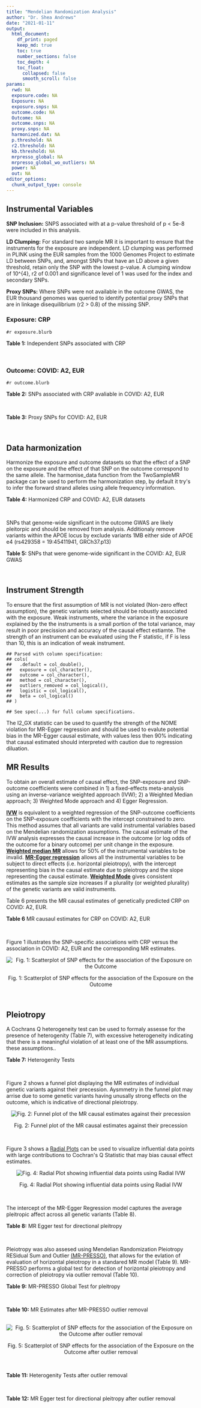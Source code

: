 ```yaml
---
title: "Mendelian Randomization Analysis"
author: "Dr. Shea Andrews"
date: "2021-01-11"
output:
  html_document:
    df_print: paged
    keep_md: true
    toc: true
    number_sections: false
    toc_depth: 4
    toc_float:
      collapsed: false
      smooth_scroll: false
params:
  rwd: NA
  exposure.code: NA
  Exposure: NA
  exposure.snps: NA
  outcome.code: NA
  Outcome: NA
  outcome.snps: NA
  proxy.snps: NA
  harmonized.dat: NA
  p.threshold: NA
  r2.threshold: NA
  kb.threshold: NA
  mrpresso_global: NA
  mrpresso_global_wo_outliers: NA
  power: NA
  out: NA
editor_options:
  chunk_output_type: console
---
```







## Instrumental Variables
**SNP Inclusion:** SNPS associated with at a p-value threshold of p < 5e-8 were included in this analysis.
<br>

**LD Clumping:** For standard two sample MR it is important to ensure that the instruments for the exposure are independent. LD clumping was performed in PLINK using the EUR samples from the 1000 Genomes Project to estimate LD between SNPs, and, amongst SNPs that have an LD above a given threshold, retain only the SNP with the lowest p-value. A clumping window of 10^{4}, r2 of 0.001 and significance level of 1 was used for the index and secondary SNPs.
<br>

**Proxy SNPs:** Where SNPs were not available in the outcome GWAS, the EUR thousand genomes was queried to identify potential proxy SNPs that are in linkage disequilibrium (r2 > 0.8) of the missing SNP.
<br>

### Exposure: CRP
`#r exposure.blurb`
<br>

**Table 1:** Independent SNPs associated with CRP
<div data-pagedtable="false">
  <script data-pagedtable-source type="application/json">
{"columns":[{"label":["SNP"],"name":[1],"type":["chr"],"align":["left"]},{"label":["CHROM"],"name":[2],"type":["dbl"],"align":["right"]},{"label":["POS"],"name":[3],"type":["dbl"],"align":["right"]},{"label":["REF"],"name":[4],"type":["chr"],"align":["left"]},{"label":["ALT"],"name":[5],"type":["chr"],"align":["left"]},{"label":["AF"],"name":[6],"type":["dbl"],"align":["right"]},{"label":["BETA"],"name":[7],"type":["dbl"],"align":["right"]},{"label":["SE"],"name":[8],"type":["dbl"],"align":["right"]},{"label":["Z"],"name":[9],"type":["dbl"],"align":["right"]},{"label":["P"],"name":[10],"type":["dbl"],"align":["right"]},{"label":["N"],"name":[11],"type":["dbl"],"align":["right"]},{"label":["TRAIT"],"name":[12],"type":["chr"],"align":["left"]}],"data":[{"1":"rs75460349","2":"1","3":"27180088","4":"A","5":"C","6":"0.0261343","7":"-0.0865","8":"0.0139","9":"-6.223020","10":"4.876703e-10","11":"204402","12":"crp"},{"1":"rs4660293","2":"1","3":"40028180","4":"A","5":"G","6":"0.2534420","7":"0.0375","8":"0.0049","9":"7.653060","10":"1.962504e-14","11":"204402","12":"crp"},{"1":"rs13375019","2":"1","3":"66123136","4":"G","5":"C","6":"0.4093060","7":"-0.1037","8":"0.0042","9":"-24.690476","10":"1.353580e-134","11":"204402","12":"crp"},{"1":"rs469773","2":"1","3":"91530259","4":"C","5":"T","6":"0.1543770","7":"-0.0339","8":"0.0051","9":"-6.647059","10":"2.990076e-11","11":"204402","12":"crp"},{"1":"rs2228145","2":"1","3":"154426970","4":"A","5":"C","6":"0.3575370","7":"-0.0899","8":"0.0042","9":"-21.404800","10":"1.206354e-101","11":"204402","12":"crp"},{"1":"rs144970957","2":"1","3":"159514964","4":"T","5":"C","6":"0.0457184","7":"-0.1609","8":"0.0146","9":"-11.020500","10":"3.042016e-28","11":"204402","12":"crp"},{"1":"rs148692790","2":"1","3":"159574640","4":"C","5":"T","6":"0.0266594","7":"0.1346","8":"0.0169","9":"7.964497","10":"1.658972e-15","11":"204402","12":"crp"},{"1":"rs139779660","2":"1","3":"159579230","4":"C","5":"T","6":"0.0115370","7":"0.1275","8":"0.0140","9":"9.107143","10":"8.457998e-20","11":"204402","12":"crp"},{"1":"rs2592887","2":"1","3":"159652939","4":"C","5":"T","6":"0.4187020","7":"-0.1578","8":"0.0042","9":"-37.571429","10":"0.000000e+00","11":"204402","12":"crp"},{"1":"rs67090117","2":"1","3":"247602308","4":"T","5":"G","6":"0.6217170","7":"0.0427","8":"0.0042","9":"10.166700","10":"2.793037e-24","11":"204402","12":"crp"},{"1":"rs62105327","2":"2","3":"639060","4":"T","5":"A","6":"0.8291700","7":"0.0320","8":"0.0054","9":"5.925926","10":"3.105426e-09","11":"204402","12":"crp"},{"1":"rs1260326","2":"2","3":"27730940","4":"T","5":"C","6":"0.6136610","7":"-0.0692","8":"0.0042","9":"-16.476200","10":"5.440692e-61","11":"204402","12":"crp"},{"1":"rs1115282","2":"2","3":"102890970","4":"T","5":"C","6":"0.5109330","7":"-0.0245","8":"0.0041","9":"-5.975610","10":"2.292311e-09","11":"204402","12":"crp"},{"1":"rs6734238","2":"2","3":"113841030","4":"A","5":"G","6":"0.3210010","7":"0.0457","8":"0.0041","9":"11.146300","10":"7.461138e-29","11":"204402","12":"crp"},{"1":"rs10049413","2":"3","3":"49892896","4":"A","5":"G","6":"0.3288520","7":"0.0282","8":"0.0045","9":"6.266670","10":"3.688586e-10","11":"204402","12":"crp"},{"1":"rs7356034","2":"3","3":"170732599","4":"G","5":"A","6":"0.2784630","7":"0.0268","8":"0.0045","9":"5.955556","10":"2.591898e-09","11":"204402","12":"crp"},{"1":"rs34471628","2":"5","3":"172196752","4":"A","5":"G","6":"0.0240942","7":"0.0774","8":"0.0117","9":"6.615380","10":"3.705869e-11","11":"204402","12":"crp"},{"1":"rs3763312","2":"6","3":"32376348","4":"G","5":"A","6":"0.1771850","7":"0.0386","8":"0.0066","9":"5.848485","10":"4.960708e-09","11":"204402","12":"crp"},{"1":"rs1490384","2":"6","3":"126851160","4":"C","5":"T","6":"0.4587440","7":"-0.0260","8":"0.0041","9":"-6.341463","10":"2.275928e-10","11":"204402","12":"crp"},{"1":"rs13241897","2":"7","3":"22745351","4":"A","5":"G","6":"0.4708140","7":"-0.0312","8":"0.0042","9":"-7.428570","10":"1.097768e-13","11":"204402","12":"crp"},{"1":"rs12673996","2":"7","3":"22833400","4":"C","5":"T","6":"0.2511770","7":"-0.0284","8":"0.0050","9":"-5.680000","10":"1.346947e-08","11":"204402","12":"crp"},{"1":"rs7797566","2":"7","3":"72896395","4":"A","5":"C","6":"0.1324860","7":"-0.0499","8":"0.0064","9":"-7.796880","10":"6.345904e-15","11":"204402","12":"crp"},{"1":"rs7012637","2":"8","3":"9173209","4":"G","5":"A","6":"0.4572100","7":"0.0542","8":"0.0043","9":"12.604651","10":"1.990513e-36","11":"204402","12":"crp"},{"1":"rs6987444","2":"8","3":"117076315","4":"G","5":"A","6":"0.6202620","7":"0.0343","8":"0.0042","9":"8.166667","10":"3.170273e-16","11":"204402","12":"crp"},{"1":"rs10956251","2":"8","3":"126513330","4":"C","5":"T","6":"0.1465770","7":"0.0382","8":"0.0064","9":"5.968750","10":"2.390781e-09","11":"204402","12":"crp"},{"1":"rs505922","2":"9","3":"136149229","4":"T","5":"C","6":"0.4012730","7":"0.0263","8":"0.0043","9":"6.116280","10":"9.578553e-10","11":"204402","12":"crp"},{"1":"rs10832027","2":"11","3":"13357183","4":"G","5":"A","6":"0.6097210","7":"0.0273","8":"0.0043","9":"6.348837","10":"2.169485e-10","11":"204402","12":"crp"},{"1":"rs4752829","2":"11","3":"47396654","4":"G","5":"A","6":"0.2721820","7":"-0.0264","8":"0.0046","9":"-5.739130","10":"9.516391e-09","11":"204402","12":"crp"},{"1":"rs1582763","2":"11","3":"60021948","4":"G","5":"A","6":"0.3276300","7":"-0.0264","8":"0.0043","9":"-6.139535","10":"8.276345e-10","11":"204402","12":"crp"},{"1":"rs12813389","2":"12","3":"95913562","4":"A","5":"T","6":"0.5117350","7":"0.0329","8":"0.0041","9":"8.024390","10":"1.020315e-15","11":"204402","12":"crp"},{"1":"rs7135240","2":"12","3":"103535020","4":"G","5":"A","6":"0.5102260","7":"-0.0253","8":"0.0041","9":"-6.170732","10":"6.797468e-10","11":"204402","12":"crp"},{"1":"rs2393794","2":"12","3":"121378976","4":"T","5":"C","6":"0.1782090","7":"0.0339","8":"0.0057","9":"5.947370","10":"2.724876e-09","11":"204402","12":"crp"},{"1":"rs7979478","2":"12","3":"121420263","4":"A","5":"G","6":"0.6017260","7":"0.1478","8":"0.0042","9":"35.190500","10":"2.796532e-271","11":"204402","12":"crp"},{"1":"rs2239222","2":"14","3":"73011885","4":"A","5":"G","6":"0.3782210","7":"0.0379","8":"0.0044","9":"8.613640","10":"7.077895e-18","11":"204402","12":"crp"},{"1":"rs112635299","2":"14","3":"94838142","4":"G","5":"T","6":"0.0163517","7":"-0.1066","8":"0.0168","9":"-6.345238","10":"2.220817e-10","11":"204402","12":"crp"},{"1":"rs1189402","2":"15","3":"53728154","4":"A","5":"G","6":"0.3472780","7":"-0.0250","8":"0.0042","9":"-5.952380","10":"2.642694e-09","11":"204402","12":"crp"},{"1":"rs340005","2":"15","3":"60878030","4":"G","5":"A","6":"0.6597020","7":"0.0363","8":"0.0043","9":"8.441860","10":"3.123261e-17","11":"204402","12":"crp"},{"1":"rs116971887","2":"16","3":"51170026","4":"G","5":"T","6":"0.0297533","7":"-0.1128","8":"0.0122","9":"-9.245902","10":"2.332656e-20","11":"204402","12":"crp"},{"1":"rs2110840","2":"16","3":"51410819","4":"C","5":"A","6":"0.1966620","7":"-0.0586","8":"0.0075","9":"-7.813333","10":"5.569505e-15","11":"204402","12":"crp"},{"1":"rs8047395","2":"16","3":"53798523","4":"G","5":"A","6":"0.5509680","7":"0.0258","8":"0.0042","9":"6.142857","10":"8.105017e-10","11":"204402","12":"crp"},{"1":"rs1292056","2":"17","3":"57959047","4":"C","5":"T","6":"0.4335060","7":"-0.0229","8":"0.0042","9":"-5.452381","10":"4.969984e-08","11":"204402","12":"crp"},{"1":"rs2384955","2":"17","3":"72695167","4":"T","5":"C","6":"0.8041580","7":"0.0384","8":"0.0059","9":"6.508470","10":"7.591775e-11","11":"204402","12":"crp"},{"1":"rs2542160","2":"18","3":"12789246","4":"G","5":"C","6":"0.3637020","7":"0.0264","8":"0.0044","9":"6.000000","10":"1.973175e-09","11":"204402","12":"crp"},{"1":"rs2972558","2":"19","3":"45356141","4":"C","5":"T","6":"0.6940570","7":"-0.0392","8":"0.0050","9":"-7.840000","10":"4.505464e-15","11":"204402","12":"crp"},{"1":"rs429358","2":"19","3":"45411941","4":"T","5":"C","6":"0.1318100","7":"-0.2467","8":"0.0064","9":"-38.546900","10":"0.000000e+00","11":"204402","12":"crp"},{"1":"rs1800961","2":"20","3":"43042364","4":"C","5":"T","6":"0.0270712","7":"-0.0990","8":"0.0125","9":"-7.920000","10":"2.375106e-15","11":"204402","12":"crp"},{"1":"rs4817984","2":"21","3":"40465066","4":"C","5":"A","6":"0.2919560","7":"-0.0391","8":"0.0047","9":"-8.319149","10":"8.859716e-17","11":"204402","12":"crp"},{"1":"rs4821816","2":"22","3":"39113134","4":"G","5":"A","6":"0.3241180","7":"-0.0276","8":"0.0044","9":"-6.272727","10":"3.547780e-10","11":"204402","12":"crp"}],"options":{"columns":{"min":{},"max":[10]},"rows":{"min":[10],"max":[10]},"pages":{}}}
  </script>
</div>
<br>

### Outcome: COVID: A2, EUR
`#r outcome.blurb`
<br>

**Table 2:** SNPs associated with CRP avaliable in COVID: A2, EUR
<div data-pagedtable="false">
  <script data-pagedtable-source type="application/json">
{"columns":[{"label":["SNP"],"name":[1],"type":["chr"],"align":["left"]},{"label":["CHROM"],"name":[2],"type":["dbl"],"align":["right"]},{"label":["POS"],"name":[3],"type":["dbl"],"align":["right"]},{"label":["REF"],"name":[4],"type":["chr"],"align":["left"]},{"label":["ALT"],"name":[5],"type":["chr"],"align":["left"]},{"label":["AF"],"name":[6],"type":["dbl"],"align":["right"]},{"label":["BETA"],"name":[7],"type":["dbl"],"align":["right"]},{"label":["SE"],"name":[8],"type":["dbl"],"align":["right"]},{"label":["Z"],"name":[9],"type":["dbl"],"align":["right"]},{"label":["P"],"name":[10],"type":["dbl"],"align":["right"]},{"label":["N"],"name":[11],"type":["dbl"],"align":["right"]},{"label":["TRAIT"],"name":[12],"type":["chr"],"align":["left"]}],"data":[{"1":"rs75460349","2":"1","3":"27180088","4":"A","5":"C","6":"0.02524","7":"0.14910000","8":"0.083783","9":"1.77959729","10":"7.514e-02","11":"1385587","12":"COVID_A2__EUR"},{"1":"rs4660293","2":"1","3":"40028180","4":"A","5":"G","6":"0.23390","7":"0.04321400","8":"0.028773","9":"1.50189414","10":"1.331e-01","11":"1388342","12":"COVID_A2__EUR"},{"1":"rs13375019","2":"1","3":"66123136","4":"G","5":"C","6":"0.39090","7":"0.01987300","8":"0.030446","9":"0.65272942","10":"5.139e-01","11":"1378286","12":"COVID_A2__EUR"},{"1":"rs469773","2":"1","3":"91530259","4":"C","5":"T","6":"0.19670","7":"-0.03924300","8":"0.031154","9":"-1.25964563","10":"2.078e-01","11":"1387939","12":"COVID_A2__EUR"},{"1":"rs2228145","2":"1","3":"154426970","4":"A","5":"C","6":"0.38230","7":"-0.01349200","8":"0.024941","9":"-0.54095666","10":"5.886e-01","11":"1388342","12":"COVID_A2__EUR"},{"1":"rs144970957","2":"1","3":"159514964","4":"T","5":"C","6":"0.02521","7":"-0.09666600","8":"0.105720","9":"-0.91435868","10":"3.605e-01","11":"1377883","12":"COVID_A2__EUR"},{"1":"rs148692790","2":"1","3":"159574640","4":"C","5":"T","6":"0.02573","7":"-0.03156100","8":"0.101870","9":"-0.30981643","10":"7.567e-01","11":"1378286","12":"COVID_A2__EUR"},{"1":"rs139779660","2":"1","3":"159579230","4":"C","5":"T","6":"0.02298","7":"0.08252100","8":"0.103340","9":"0.79853880","10":"4.246e-01","11":"1377883","12":"COVID_A2__EUR"},{"1":"rs2592887","2":"1","3":"159652939","4":"C","5":"T","6":"0.40280","7":"0.01078100","8":"0.030606","9":"0.35225119","10":"7.247e-01","11":"1378286","12":"COVID_A2__EUR"},{"1":"rs67090117","2":"1","3":"247602308","4":"T","5":"G","6":"0.50310","7":"0.07185300","8":"0.035702","9":"2.01257633","10":"4.416e-02","11":"458237","12":"COVID_A2__EUR"},{"1":"rs62105327","2":"2","3":"639060","4":"T","5":"A","6":"0.82820","7":"-0.00601490","8":"0.038938","9":"-0.15447378","10":"8.772e-01","11":"1378286","12":"COVID_A2__EUR"},{"1":"rs1260326","2":"2","3":"27730940","4":"T","5":"C","6":"0.59760","7":"0.02883100","8":"0.024977","9":"1.15430196","10":"2.484e-01","11":"1387939","12":"COVID_A2__EUR"},{"1":"rs1115282","2":"2","3":"102890970","4":"T","5":"C","6":"0.45870","7":"0.01344900","8":"0.030204","9":"0.44527215","10":"6.561e-01","11":"1377883","12":"COVID_A2__EUR"},{"1":"rs6734238","2":"2","3":"113841030","4":"A","5":"G","6":"0.38720","7":"-0.01170600","8":"0.024769","9":"-0.47260689","10":"6.365e-01","11":"1388342","12":"COVID_A2__EUR"},{"1":"rs10049413","2":"3","3":"49892896","4":"A","5":"G","6":"0.31460","7":"-0.03691500","8":"0.034082","9":"-1.08312306","10":"2.788e-01","11":"1139575","12":"COVID_A2__EUR"},{"1":"rs7356034","2":"3","3":"170732599","4":"G","5":"A","6":"0.28440","7":"-0.00975670","8":"0.027064","9":"-0.36050473","10":"7.185e-01","11":"1388342","12":"COVID_A2__EUR"},{"1":"rs34471628","2":"5","3":"172196752","4":"A","5":"G","6":"0.03437","7":"0.08085400","8":"0.068620","9":"1.17828621","10":"2.387e-01","11":"1388342","12":"COVID_A2__EUR"},{"1":"rs3763312","2":"6","3":"32376348","4":"G","5":"A","6":"0.21250","7":"-0.00551710","8":"0.030377","9":"-0.18162096","10":"8.559e-01","11":"1388342","12":"COVID_A2__EUR"},{"1":"rs1490384","2":"6","3":"126851160","4":"C","5":"T","6":"0.50110","7":"-0.02784700","8":"0.024405","9":"-1.14103667","10":"2.539e-01","11":"1387939","12":"COVID_A2__EUR"},{"1":"rs13241897","2":"7","3":"22745351","4":"A","5":"G","6":"0.50210","7":"0.01475600","8":"0.030148","9":"0.48945204","10":"6.245e-01","11":"1378286","12":"COVID_A2__EUR"},{"1":"rs12673996","2":"7","3":"22833400","4":"C","5":"T","6":"0.22730","7":"-0.00340090","8":"0.035324","9":"-0.09627732","10":"9.233e-01","11":"1378286","12":"COVID_A2__EUR"},{"1":"rs7797566","2":"7","3":"72896395","4":"A","5":"C","6":"0.12100","7":"-0.07408000","8":"0.047770","9":"-1.55076408","10":"1.210e-01","11":"1378286","12":"COVID_A2__EUR"},{"1":"rs7012637","2":"8","3":"9173209","4":"G","5":"A","6":"0.47550","7":"0.03586000","8":"0.030264","9":"1.18490616","10":"2.361e-01","11":"1378286","12":"COVID_A2__EUR"},{"1":"rs6987444","2":"8","3":"117076315","4":"G","5":"A","6":"0.61340","7":"-0.01503800","8":"0.026570","9":"-0.56597667","10":"5.714e-01","11":"1385990","12":"COVID_A2__EUR"},{"1":"rs10956251","2":"8","3":"126513330","4":"C","5":"T","6":"0.15110","7":"0.00878120","8":"0.044214","9":"0.19860678","10":"8.426e-01","11":"1378286","12":"COVID_A2__EUR"},{"1":"rs505922","2":"9","3":"136149229","4":"T","5":"C","6":"0.35120","7":"0.13128000","8":"0.025364","9":"5.17584000","10":"2.266e-07","11":"1388342","12":"COVID_A2__EUR"},{"1":"rs10832027","2":"11","3":"13357183","4":"G","5":"A","6":"0.65710","7":"0.03047900","8":"0.026475","9":"1.15123702","10":"2.496e-01","11":"1388342","12":"COVID_A2__EUR"},{"1":"rs4752829","2":"11","3":"47396654","4":"G","5":"A","6":"0.29520","7":"0.02023100","8":"0.028001","9":"0.72250991","10":"4.700e-01","11":"1388342","12":"COVID_A2__EUR"},{"1":"rs1582763","2":"11","3":"60021948","4":"G","5":"A","6":"0.36150","7":"0.06681500","8":"0.025093","9":"2.66269478","10":"7.752e-03","11":"1388342","12":"COVID_A2__EUR"},{"1":"rs12813389","2":"12","3":"95913562","4":"A","5":"T","6":"0.53480","7":"-0.00913500","8":"0.024765","9":"-0.36886735","10":"7.122e-01","11":"1149631","12":"COVID_A2__EUR"},{"1":"rs7135240","2":"12","3":"103535020","4":"G","5":"A","6":"0.50090","7":"0.02060600","8":"0.030222","9":"0.68182119","10":"4.953e-01","11":"1378286","12":"COVID_A2__EUR"},{"1":"rs2393794","2":"12","3":"121378976","4":"T","5":"C","6":"0.17810","7":"-0.01743700","8":"0.038826","9":"-0.44910627","10":"6.534e-01","11":"1378286","12":"COVID_A2__EUR"},{"1":"rs7979478","2":"12","3":"121420263","4":"A","5":"G","6":"0.60040","7":"-0.04072800","8":"0.030256","9":"-1.34611317","10":"1.783e-01","11":"1378286","12":"COVID_A2__EUR"},{"1":"rs2239222","2":"14","3":"73011885","4":"A","5":"G","6":"0.36230","7":"0.00042323","8":"0.030493","9":"0.01387958","10":"9.889e-01","11":"1378286","12":"COVID_A2__EUR"},{"1":"rs112635299","2":"14","3":"94838142","4":"G","5":"T","6":"0.01924","7":"0.00295260","8":"0.098141","9":"0.03008529","10":"9.760e-01","11":"1385587","12":"COVID_A2__EUR"},{"1":"rs1189402","2":"15","3":"53728154","4":"A","5":"G","6":"0.37880","7":"-0.02858800","8":"0.030537","9":"-0.93617579","10":"3.492e-01","11":"1378286","12":"COVID_A2__EUR"},{"1":"rs340005","2":"15","3":"60878030","4":"G","5":"A","6":"0.63090","7":"-0.03579500","8":"0.025187","9":"-1.42116965","10":"1.553e-01","11":"1388342","12":"COVID_A2__EUR"},{"1":"rs116971887","2":"16","3":"51170026","4":"G","5":"T","6":"0.04346","7":"0.08154400","8":"0.066000","9":"1.23551515","10":"2.166e-01","11":"1378286","12":"COVID_A2__EUR"},{"1":"rs2110840","2":"16","3":"51410819","4":"C","5":"A","6":"0.17750","7":"-0.04159000","8":"0.047813","9":"-0.86984711","10":"3.844e-01","11":"1377883","12":"COVID_A2__EUR"},{"1":"rs8047395","2":"16","3":"53798523","4":"G","5":"A","6":"0.51010","7":"0.00366610","8":"0.024453","9":"0.14992434","10":"8.808e-01","11":"1388342","12":"COVID_A2__EUR"},{"1":"rs1292056","2":"17","3":"57959047","4":"C","5":"T","6":"0.44000","7":"-0.02413600","8":"0.030186","9":"-0.79957596","10":"4.240e-01","11":"1378286","12":"COVID_A2__EUR"},{"1":"rs2384955","2":"17","3":"72695167","4":"T","5":"C","6":"0.82570","7":"0.02933000","8":"0.043002","9":"0.68206130","10":"4.952e-01","11":"1378286","12":"COVID_A2__EUR"},{"1":"rs2542160","2":"18","3":"12789246","4":"G","5":"C","6":"0.36170","7":"0.02852600","8":"0.025397","9":"1.12320353","10":"2.614e-01","11":"1388342","12":"COVID_A2__EUR"},{"1":"rs2972558","2":"19","3":"45356141","4":"C","5":"T","6":"0.67990","7":"0.02924100","8":"0.033134","9":"0.88250739","10":"3.775e-01","11":"1378286","12":"COVID_A2__EUR"},{"1":"rs429358","2":"19","3":"45411941","4":"T","5":"C","6":"0.14940","7":"0.00974680","8":"0.036639","9":"0.26602254","10":"7.902e-01","11":"1388342","12":"COVID_A2__EUR"},{"1":"rs1800961","2":"20","3":"43042364","4":"C","5":"T","6":"0.03267","7":"0.06264200","8":"0.075517","9":"0.82950859","10":"4.068e-01","11":"1388342","12":"COVID_A2__EUR"},{"1":"rs4817984","2":"21","3":"40465066","4":"C","5":"A","6":"0.28150","7":"0.00543110","8":"0.033575","9":"0.16176024","10":"8.715e-01","11":"1378286","12":"COVID_A2__EUR"},{"1":"rs4821816","2":"22","3":"39113134","4":"G","5":"A","6":"0.30600","7":"-0.04094300","8":"0.033111","9":"-1.23653771","10":"2.163e-01","11":"1378286","12":"COVID_A2__EUR"}],"options":{"columns":{"min":{},"max":[10]},"rows":{"min":[10],"max":[10]},"pages":{}}}
  </script>
</div>
<br>

**Table 3:** Proxy SNPs for COVID: A2, EUR
<div data-pagedtable="false">
  <script data-pagedtable-source type="application/json">
{"columns":[{"label":["proxy.outcome"],"name":[1],"type":["lgl"],"align":["right"]},{"label":["target_snp"],"name":[2],"type":["lgl"],"align":["right"]},{"label":["proxy_snp"],"name":[3],"type":["lgl"],"align":["right"]},{"label":["ld.r2"],"name":[4],"type":["lgl"],"align":["right"]},{"label":["Dprime"],"name":[5],"type":["lgl"],"align":["right"]},{"label":["ref.proxy"],"name":[6],"type":["lgl"],"align":["right"]},{"label":["alt.proxy"],"name":[7],"type":["lgl"],"align":["right"]},{"label":["CHROM"],"name":[8],"type":["lgl"],"align":["right"]},{"label":["POS"],"name":[9],"type":["lgl"],"align":["right"]},{"label":["ALT.proxy"],"name":[10],"type":["lgl"],"align":["right"]},{"label":["REF.proxy"],"name":[11],"type":["lgl"],"align":["right"]},{"label":["AF"],"name":[12],"type":["lgl"],"align":["right"]},{"label":["BETA"],"name":[13],"type":["lgl"],"align":["right"]},{"label":["SE"],"name":[14],"type":["lgl"],"align":["right"]},{"label":["P"],"name":[15],"type":["lgl"],"align":["right"]},{"label":["N"],"name":[16],"type":["lgl"],"align":["right"]},{"label":["ref"],"name":[17],"type":["lgl"],"align":["right"]},{"label":["alt"],"name":[18],"type":["lgl"],"align":["right"]},{"label":["ALT"],"name":[19],"type":["lgl"],"align":["right"]},{"label":["REF"],"name":[20],"type":["lgl"],"align":["right"]},{"label":["PHASE"],"name":[21],"type":["lgl"],"align":["right"]}],"data":[{"1":"NA","2":"NA","3":"NA","4":"NA","5":"NA","6":"NA","7":"NA","8":"NA","9":"NA","10":"NA","11":"NA","12":"NA","13":"NA","14":"NA","15":"NA","16":"NA","17":"NA","18":"NA","19":"NA","20":"NA","21":"NA"}],"options":{"columns":{"min":{},"max":[10]},"rows":{"min":[10],"max":[10]},"pages":{}}}
  </script>
</div>
<br>

## Data harmonization
Harmonize the exposure and outcome datasets so that the effect of a SNP on the exposure and the effect of that SNP on the outcome correspond to the same allele. The harmonise_data function from the TwoSampleMR package can be used to perform the harmonization step, by default it try's to infer the forward strand alleles using allele frequency information.
<br>

**Table 4:** Harmonized CRP and COVID: A2, EUR datasets
<div data-pagedtable="false">
  <script data-pagedtable-source type="application/json">
{"columns":[{"label":["SNP"],"name":[1],"type":["chr"],"align":["left"]},{"label":["effect_allele.exposure"],"name":[2],"type":["chr"],"align":["left"]},{"label":["other_allele.exposure"],"name":[3],"type":["chr"],"align":["left"]},{"label":["effect_allele.outcome"],"name":[4],"type":["chr"],"align":["left"]},{"label":["other_allele.outcome"],"name":[5],"type":["chr"],"align":["left"]},{"label":["beta.exposure"],"name":[6],"type":["dbl"],"align":["right"]},{"label":["beta.outcome"],"name":[7],"type":["dbl"],"align":["right"]},{"label":["eaf.exposure"],"name":[8],"type":["dbl"],"align":["right"]},{"label":["eaf.outcome"],"name":[9],"type":["dbl"],"align":["right"]},{"label":["remove"],"name":[10],"type":["lgl"],"align":["right"]},{"label":["palindromic"],"name":[11],"type":["lgl"],"align":["right"]},{"label":["ambiguous"],"name":[12],"type":["lgl"],"align":["right"]},{"label":["id.outcome"],"name":[13],"type":["chr"],"align":["left"]},{"label":["chr.outcome"],"name":[14],"type":["dbl"],"align":["right"]},{"label":["pos.outcome"],"name":[15],"type":["dbl"],"align":["right"]},{"label":["se.outcome"],"name":[16],"type":["dbl"],"align":["right"]},{"label":["z.outcome"],"name":[17],"type":["dbl"],"align":["right"]},{"label":["pval.outcome"],"name":[18],"type":["dbl"],"align":["right"]},{"label":["samplesize.outcome"],"name":[19],"type":["dbl"],"align":["right"]},{"label":["outcome"],"name":[20],"type":["chr"],"align":["left"]},{"label":["mr_keep.outcome"],"name":[21],"type":["lgl"],"align":["right"]},{"label":["pval_origin.outcome"],"name":[22],"type":["chr"],"align":["left"]},{"label":["chr.exposure"],"name":[23],"type":["dbl"],"align":["right"]},{"label":["pos.exposure"],"name":[24],"type":["dbl"],"align":["right"]},{"label":["se.exposure"],"name":[25],"type":["dbl"],"align":["right"]},{"label":["z.exposure"],"name":[26],"type":["dbl"],"align":["right"]},{"label":["pval.exposure"],"name":[27],"type":["dbl"],"align":["right"]},{"label":["samplesize.exposure"],"name":[28],"type":["dbl"],"align":["right"]},{"label":["exposure"],"name":[29],"type":["chr"],"align":["left"]},{"label":["mr_keep.exposure"],"name":[30],"type":["lgl"],"align":["right"]},{"label":["pval_origin.exposure"],"name":[31],"type":["chr"],"align":["left"]},{"label":["id.exposure"],"name":[32],"type":["chr"],"align":["left"]},{"label":["action"],"name":[33],"type":["dbl"],"align":["right"]},{"label":["mr_keep"],"name":[34],"type":["lgl"],"align":["right"]},{"label":["pt"],"name":[35],"type":["dbl"],"align":["right"]},{"label":["pleitropy_keep"],"name":[36],"type":["lgl"],"align":["right"]},{"label":["mrpresso_RSSobs"],"name":[37],"type":["dbl"],"align":["right"]},{"label":["mrpresso_pval"],"name":[38],"type":["chr"],"align":["left"]},{"label":["mrpresso_keep"],"name":[39],"type":["lgl"],"align":["right"]}],"data":[{"1":"rs10049413","2":"G","3":"A","4":"G","5":"A","6":"0.0282","7":"-0.03691500","8":"0.3288520","9":"0.31460","10":"FALSE","11":"FALSE","12":"FALSE","13":"wgV3pa","14":"3","15":"49892896","16":"0.034082","17":"-1.08312306","18":"2.788e-01","19":"1139575","20":"covidhgi2020A2v5alleur","21":"TRUE","22":"reported","23":"3","24":"49892896","25":"0.0045","26":"6.266670","27":"3.688586e-10","28":"204402","29":"Ligthart2018crp","30":"TRUE","31":"reported","32":"VB3NzW","33":"2","34":"TRUE","35":"5e-08","36":"TRUE","37":"1.323743e-03","38":"1","39":"TRUE"},{"1":"rs10832027","2":"A","3":"G","4":"A","5":"G","6":"0.0273","7":"0.03047900","8":"0.6097210","9":"0.65710","10":"FALSE","11":"FALSE","12":"FALSE","13":"wgV3pa","14":"11","15":"13357183","16":"0.026475","17":"1.15123702","18":"2.496e-01","19":"1388342","20":"covidhgi2020A2v5alleur","21":"TRUE","22":"reported","23":"11","24":"13357183","25":"0.0043","26":"6.348837","27":"2.169485e-10","28":"204402","29":"Ligthart2018crp","30":"TRUE","31":"reported","32":"VB3NzW","33":"2","34":"TRUE","35":"5e-08","36":"TRUE","37":"9.802531e-04","38":"1","39":"TRUE"},{"1":"rs10956251","2":"T","3":"C","4":"T","5":"C","6":"0.0382","7":"0.00878120","8":"0.1465770","9":"0.15110","10":"FALSE","11":"FALSE","12":"FALSE","13":"wgV3pa","14":"8","15":"126513330","16":"0.044214","17":"0.19860678","18":"8.426e-01","19":"1378286","20":"covidhgi2020A2v5alleur","21":"TRUE","22":"reported","23":"8","24":"126513330","25":"0.0064","26":"5.968750","27":"2.390781e-09","28":"204402","29":"Ligthart2018crp","30":"TRUE","31":"reported","32":"VB3NzW","33":"2","34":"TRUE","35":"5e-08","36":"TRUE","37":"9.460761e-05","38":"1","39":"TRUE"},{"1":"rs1115282","2":"C","3":"T","4":"C","5":"T","6":"-0.0245","7":"0.01344900","8":"0.5109330","9":"0.45870","10":"FALSE","11":"FALSE","12":"FALSE","13":"wgV3pa","14":"2","15":"102890970","16":"0.030204","17":"0.44527215","18":"6.561e-01","19":"1377883","20":"covidhgi2020A2v5alleur","21":"TRUE","22":"reported","23":"2","24":"102890970","25":"0.0041","26":"-5.975610","27":"2.292311e-09","28":"204402","29":"Ligthart2018crp","30":"TRUE","31":"reported","32":"VB3NzW","33":"2","34":"TRUE","35":"5e-08","36":"TRUE","37":"1.667938e-04","38":"1","39":"TRUE"},{"1":"rs112635299","2":"T","3":"G","4":"T","5":"G","6":"-0.1066","7":"0.00295260","8":"0.0163517","9":"0.01924","10":"FALSE","11":"FALSE","12":"FALSE","13":"wgV3pa","14":"14","15":"94838142","16":"0.098141","17":"0.03008529","18":"9.760e-01","19":"1385587","20":"covidhgi2020A2v5alleur","21":"TRUE","22":"reported","23":"14","24":"94838142","25":"0.0168","26":"-6.345238","27":"2.220817e-10","28":"204402","29":"Ligthart2018crp","30":"TRUE","31":"reported","32":"VB3NzW","33":"2","34":"TRUE","35":"5e-08","36":"TRUE","37":"1.834456e-07","38":"1","39":"TRUE"},{"1":"rs116971887","2":"T","3":"G","4":"T","5":"G","6":"-0.1128","7":"0.08154400","8":"0.0297533","9":"0.04346","10":"FALSE","11":"FALSE","12":"FALSE","13":"wgV3pa","14":"16","15":"51170026","16":"0.066000","17":"1.23551515","18":"2.166e-01","19":"1378286","20":"covidhgi2020A2v5alleur","21":"TRUE","22":"reported","23":"16","24":"51170026","25":"0.0122","26":"-9.245902","27":"2.332656e-20","28":"204402","29":"Ligthart2018crp","30":"TRUE","31":"reported","32":"VB3NzW","33":"2","34":"TRUE","35":"5e-08","36":"TRUE","37":"6.424939e-03","38":"1","39":"TRUE"},{"1":"rs1189402","2":"G","3":"A","4":"G","5":"A","6":"-0.0250","7":"-0.02858800","8":"0.3472780","9":"0.37880","10":"FALSE","11":"FALSE","12":"FALSE","13":"wgV3pa","14":"15","15":"53728154","16":"0.030537","17":"-0.93617579","18":"3.492e-01","19":"1378286","20":"covidhgi2020A2v5alleur","21":"TRUE","22":"reported","23":"15","24":"53728154","25":"0.0042","26":"-5.952380","27":"2.642694e-09","28":"204402","29":"Ligthart2018crp","30":"TRUE","31":"reported","32":"VB3NzW","33":"2","34":"TRUE","35":"5e-08","36":"TRUE","37":"8.578135e-04","38":"1","39":"TRUE"},{"1":"rs1260326","2":"C","3":"T","4":"C","5":"T","6":"-0.0692","7":"0.02883100","8":"0.6136610","9":"0.59760","10":"FALSE","11":"FALSE","12":"FALSE","13":"wgV3pa","14":"2","15":"27730940","16":"0.024977","17":"1.15430196","18":"2.484e-01","19":"1387939","20":"covidhgi2020A2v5alleur","21":"TRUE","22":"reported","23":"2","24":"27730940","25":"0.0042","26":"-16.476200","27":"5.440692e-61","28":"204402","29":"Ligthart2018crp","30":"TRUE","31":"reported","32":"VB3NzW","33":"2","34":"TRUE","35":"5e-08","36":"TRUE","37":"8.058296e-04","38":"1","39":"TRUE"},{"1":"rs12673996","2":"T","3":"C","4":"T","5":"C","6":"-0.0284","7":"-0.00340090","8":"0.2511770","9":"0.22730","10":"FALSE","11":"FALSE","12":"FALSE","13":"wgV3pa","14":"7","15":"22833400","16":"0.035324","17":"-0.09627732","18":"9.233e-01","19":"1378286","20":"covidhgi2020A2v5alleur","21":"TRUE","22":"reported","23":"7","24":"22833400","25":"0.0050","26":"-5.680000","27":"1.346947e-08","28":"204402","29":"Ligthart2018crp","30":"TRUE","31":"reported","32":"VB3NzW","33":"2","34":"TRUE","35":"5e-08","36":"TRUE","37":"1.671719e-05","38":"1","39":"TRUE"},{"1":"rs12813389","2":"T","3":"A","4":"T","5":"A","6":"0.0329","7":"-0.00913500","8":"0.5117350","9":"0.53480","10":"FALSE","11":"TRUE","12":"TRUE","13":"wgV3pa","14":"12","15":"95913562","16":"0.024765","17":"-0.36886735","18":"7.122e-01","19":"1149631","20":"covidhgi2020A2v5alleur","21":"TRUE","22":"reported","23":"12","24":"95913562","25":"0.0041","26":"8.024390","27":"1.020315e-15","28":"204402","29":"Ligthart2018crp","30":"TRUE","31":"reported","32":"VB3NzW","33":"2","34":"FALSE","35":"5e-08","36":"TRUE","37":"NA","38":"NA","39":"NA"},{"1":"rs1292056","2":"T","3":"C","4":"T","5":"C","6":"-0.0229","7":"-0.02413600","8":"0.4335060","9":"0.44000","10":"FALSE","11":"FALSE","12":"FALSE","13":"wgV3pa","14":"17","15":"57959047","16":"0.030186","17":"-0.79957596","18":"4.240e-01","19":"1378286","20":"covidhgi2020A2v5alleur","21":"TRUE","22":"reported","23":"17","24":"57959047","25":"0.0042","26":"-5.452381","27":"4.969984e-08","28":"204402","29":"Ligthart2018crp","30":"TRUE","31":"reported","32":"VB3NzW","33":"2","34":"TRUE","35":"5e-08","36":"TRUE","37":"6.129147e-04","38":"1","39":"TRUE"},{"1":"rs13241897","2":"G","3":"A","4":"G","5":"A","6":"-0.0312","7":"0.01475600","8":"0.4708140","9":"0.50210","10":"FALSE","11":"FALSE","12":"FALSE","13":"wgV3pa","14":"7","15":"22745351","16":"0.030148","17":"0.48945204","18":"6.245e-01","19":"1378286","20":"covidhgi2020A2v5alleur","21":"TRUE","22":"reported","23":"7","24":"22745351","25":"0.0042","26":"-7.428570","27":"1.097768e-13","28":"204402","29":"Ligthart2018crp","30":"TRUE","31":"reported","32":"VB3NzW","33":"2","34":"TRUE","35":"5e-08","36":"TRUE","37":"1.987901e-04","38":"1","39":"TRUE"},{"1":"rs13375019","2":"C","3":"G","4":"C","5":"G","6":"-0.1037","7":"0.01987300","8":"0.4093060","9":"0.39090","10":"FALSE","11":"TRUE","12":"FALSE","13":"wgV3pa","14":"1","15":"66123136","16":"0.030446","17":"0.65272942","18":"5.139e-01","19":"1378286","20":"covidhgi2020A2v5alleur","21":"TRUE","22":"reported","23":"1","24":"66123136","25":"0.0042","26":"-24.690476","27":"1.353580e-134","28":"204402","29":"Ligthart2018crp","30":"TRUE","31":"reported","32":"VB3NzW","33":"2","34":"TRUE","35":"5e-08","36":"TRUE","37":"3.459459e-04","38":"1","39":"TRUE"},{"1":"rs139779660","2":"T","3":"C","4":"T","5":"C","6":"0.1275","7":"0.08252100","8":"0.0115370","9":"0.02298","10":"FALSE","11":"FALSE","12":"FALSE","13":"wgV3pa","14":"1","15":"159579230","16":"0.103340","17":"0.79853880","18":"4.246e-01","19":"1377883","20":"covidhgi2020A2v5alleur","21":"TRUE","22":"reported","23":"1","24":"159579230","25":"0.0140","26":"9.107143","27":"8.457998e-20","28":"204402","29":"Ligthart2018crp","30":"TRUE","31":"reported","32":"VB3NzW","33":"2","34":"TRUE","35":"5e-08","36":"TRUE","37":"7.441591e-03","38":"1","39":"TRUE"},{"1":"rs144970957","2":"C","3":"T","4":"C","5":"T","6":"-0.1609","7":"-0.09666600","8":"0.0457184","9":"0.02521","10":"FALSE","11":"FALSE","12":"FALSE","13":"wgV3pa","14":"1","15":"159514964","16":"0.105720","17":"-0.91435868","18":"3.605e-01","19":"1377883","20":"covidhgi2020A2v5alleur","21":"TRUE","22":"reported","23":"1","24":"159514964","25":"0.0146","26":"-11.020500","27":"3.042016e-28","28":"204402","29":"Ligthart2018crp","30":"TRUE","31":"reported","32":"VB3NzW","33":"2","34":"TRUE","35":"5e-08","36":"TRUE","37":"1.035813e-02","38":"1","39":"TRUE"},{"1":"rs148692790","2":"T","3":"C","4":"T","5":"C","6":"0.1346","7":"-0.03156100","8":"0.0266594","9":"0.02573","10":"FALSE","11":"FALSE","12":"FALSE","13":"wgV3pa","14":"1","15":"159574640","16":"0.101870","17":"-0.30981643","18":"7.567e-01","19":"1378286","20":"covidhgi2020A2v5alleur","21":"TRUE","22":"reported","23":"1","24":"159574640","25":"0.0169","26":"7.964497","27":"1.658972e-15","28":"204402","29":"Ligthart2018crp","30":"TRUE","31":"reported","32":"VB3NzW","33":"2","34":"TRUE","35":"5e-08","36":"TRUE","37":"8.205237e-04","38":"1","39":"TRUE"},{"1":"rs1490384","2":"T","3":"C","4":"T","5":"C","6":"-0.0260","7":"-0.02784700","8":"0.4587440","9":"0.50110","10":"FALSE","11":"FALSE","12":"FALSE","13":"wgV3pa","14":"6","15":"126851160","16":"0.024405","17":"-1.14103667","18":"2.539e-01","19":"1387939","20":"covidhgi2020A2v5alleur","21":"TRUE","22":"reported","23":"6","24":"126851160","25":"0.0041","26":"-6.341463","27":"2.275928e-10","28":"204402","29":"Ligthart2018crp","30":"TRUE","31":"reported","32":"VB3NzW","33":"2","34":"TRUE","35":"5e-08","36":"TRUE","37":"8.203572e-04","38":"1","39":"TRUE"},{"1":"rs1582763","2":"A","3":"G","4":"A","5":"G","6":"-0.0264","7":"0.06681500","8":"0.3276300","9":"0.36150","10":"FALSE","11":"FALSE","12":"FALSE","13":"wgV3pa","14":"11","15":"60021948","16":"0.025093","17":"2.66269478","18":"7.752e-03","19":"1388342","20":"covidhgi2020A2v5alleur","21":"TRUE","22":"reported","23":"11","24":"60021948","25":"0.0043","26":"-6.139535","27":"8.276345e-10","28":"204402","29":"Ligthart2018crp","30":"TRUE","31":"reported","32":"VB3NzW","33":"2","34":"TRUE","35":"5e-08","36":"TRUE","37":"4.434755e-03","38":"0.4371","39":"TRUE"},{"1":"rs1800961","2":"T","3":"C","4":"T","5":"C","6":"-0.0990","7":"0.06264200","8":"0.0270712","9":"0.03267","10":"FALSE","11":"FALSE","12":"FALSE","13":"wgV3pa","14":"20","15":"43042364","16":"0.075517","17":"0.82950859","18":"4.068e-01","19":"1388342","20":"covidhgi2020A2v5alleur","21":"TRUE","22":"reported","23":"20","24":"43042364","25":"0.0125","26":"-7.920000","27":"2.375106e-15","28":"204402","29":"Ligthart2018crp","30":"TRUE","31":"reported","32":"VB3NzW","33":"2","34":"TRUE","35":"5e-08","36":"TRUE","37":"3.705106e-03","38":"1","39":"TRUE"},{"1":"rs2110840","2":"A","3":"C","4":"A","5":"C","6":"-0.0586","7":"-0.04159000","8":"0.1966620","9":"0.17750","10":"FALSE","11":"FALSE","12":"FALSE","13":"wgV3pa","14":"16","15":"51410819","16":"0.047813","17":"-0.86984711","18":"3.844e-01","19":"1377883","20":"covidhgi2020A2v5alleur","21":"TRUE","22":"reported","23":"16","24":"51410819","25":"0.0075","26":"-7.813333","27":"5.569505e-15","28":"204402","29":"Ligthart2018crp","30":"TRUE","31":"reported","32":"VB3NzW","33":"2","34":"TRUE","35":"5e-08","36":"TRUE","37":"1.878066e-03","38":"1","39":"TRUE"},{"1":"rs2228145","2":"C","3":"A","4":"C","5":"A","6":"-0.0899","7":"-0.01349200","8":"0.3575370","9":"0.38230","10":"FALSE","11":"FALSE","12":"FALSE","13":"wgV3pa","14":"1","15":"154426970","16":"0.024941","17":"-0.54095666","18":"5.886e-01","19":"1388342","20":"covidhgi2020A2v5alleur","21":"TRUE","22":"reported","23":"1","24":"154426970","25":"0.0042","26":"-21.404800","27":"1.206354e-101","28":"204402","29":"Ligthart2018crp","30":"TRUE","31":"reported","32":"VB3NzW","33":"2","34":"TRUE","35":"5e-08","36":"TRUE","37":"2.830308e-04","38":"1","39":"TRUE"},{"1":"rs2239222","2":"G","3":"A","4":"G","5":"A","6":"0.0379","7":"0.00042323","8":"0.3782210","9":"0.36230","10":"FALSE","11":"FALSE","12":"FALSE","13":"wgV3pa","14":"14","15":"73011885","16":"0.030493","17":"0.01387958","18":"9.889e-01","19":"1378286","20":"covidhgi2020A2v5alleur","21":"TRUE","22":"reported","23":"14","24":"73011885","25":"0.0044","26":"8.613640","27":"7.077895e-18","28":"204402","29":"Ligthart2018crp","30":"TRUE","31":"reported","32":"VB3NzW","33":"2","34":"TRUE","35":"5e-08","36":"TRUE","37":"1.776887e-06","38":"1","39":"TRUE"},{"1":"rs2384955","2":"C","3":"T","4":"C","5":"T","6":"0.0384","7":"0.02933000","8":"0.8041580","9":"0.82570","10":"FALSE","11":"FALSE","12":"FALSE","13":"wgV3pa","14":"17","15":"72695167","16":"0.043002","17":"0.68206130","18":"4.952e-01","19":"1378286","20":"covidhgi2020A2v5alleur","21":"TRUE","22":"reported","23":"17","24":"72695167","25":"0.0059","26":"6.508470","27":"7.591775e-11","28":"204402","29":"Ligthart2018crp","30":"TRUE","31":"reported","32":"VB3NzW","33":"2","34":"TRUE","35":"5e-08","36":"TRUE","37":"9.225386e-04","38":"1","39":"TRUE"},{"1":"rs2393794","2":"C","3":"T","4":"C","5":"T","6":"0.0339","7":"-0.01743700","8":"0.1782090","9":"0.17810","10":"FALSE","11":"FALSE","12":"FALSE","13":"wgV3pa","14":"12","15":"121378976","16":"0.038826","17":"-0.44910627","18":"6.534e-01","19":"1378286","20":"covidhgi2020A2v5alleur","21":"TRUE","22":"reported","23":"12","24":"121378976","25":"0.0057","26":"5.947370","27":"2.724876e-09","28":"204402","29":"Ligthart2018crp","30":"TRUE","31":"reported","32":"VB3NzW","33":"2","34":"TRUE","35":"5e-08","36":"TRUE","37":"2.790000e-04","38":"1","39":"TRUE"},{"1":"rs2542160","2":"C","3":"G","4":"C","5":"G","6":"0.0264","7":"0.02852600","8":"0.3637020","9":"0.36170","10":"FALSE","11":"TRUE","12":"FALSE","13":"wgV3pa","14":"18","15":"12789246","16":"0.025397","17":"1.12320353","18":"2.614e-01","19":"1388342","20":"covidhgi2020A2v5alleur","21":"TRUE","22":"reported","23":"18","24":"12789246","25":"0.0044","26":"6.000000","27":"1.973175e-09","28":"204402","29":"Ligthart2018crp","30":"TRUE","31":"reported","32":"VB3NzW","33":"2","34":"TRUE","35":"5e-08","36":"TRUE","37":"8.600059e-04","38":"1","39":"TRUE"},{"1":"rs2592887","2":"T","3":"C","4":"T","5":"C","6":"-0.1578","7":"0.01078100","8":"0.4187020","9":"0.40280","10":"FALSE","11":"FALSE","12":"FALSE","13":"wgV3pa","14":"1","15":"159652939","16":"0.030606","17":"0.35225119","18":"7.247e-01","19":"1378286","20":"covidhgi2020A2v5alleur","21":"TRUE","22":"reported","23":"1","24":"159652939","25":"0.0042","26":"-37.571429","27":"1.000000e-200","28":"204402","29":"Ligthart2018crp","30":"TRUE","31":"reported","32":"VB3NzW","33":"2","34":"TRUE","35":"5e-08","36":"TRUE","37":"6.795672e-05","38":"1","39":"TRUE"},{"1":"rs2972558","2":"T","3":"C","4":"T","5":"C","6":"-0.0392","7":"0.02924100","8":"0.6940570","9":"0.67990","10":"FALSE","11":"FALSE","12":"FALSE","13":"wgV3pa","14":"19","15":"45356141","16":"0.033134","17":"0.88250739","18":"3.775e-01","19":"1378286","20":"covidhgi2020A2v5alleur","21":"TRUE","22":"reported","23":"19","24":"45356141","25":"0.0050","26":"-7.840000","27":"4.505464e-15","28":"204402","29":"Ligthart2018crp","30":"TRUE","31":"reported","32":"VB3NzW","33":"2","34":"TRUE","35":"5e-08","36":"TRUE","37":"8.140191e-04","38":"1","39":"TRUE"},{"1":"rs340005","2":"A","3":"G","4":"A","5":"G","6":"0.0363","7":"-0.03579500","8":"0.6597020","9":"0.63090","10":"FALSE","11":"FALSE","12":"FALSE","13":"wgV3pa","14":"15","15":"60878030","16":"0.025187","17":"-1.42116965","18":"1.553e-01","19":"1388342","20":"covidhgi2020A2v5alleur","21":"TRUE","22":"reported","23":"15","24":"60878030","25":"0.0043","26":"8.441860","27":"3.123261e-17","28":"204402","29":"Ligthart2018crp","30":"TRUE","31":"reported","32":"VB3NzW","33":"2","34":"TRUE","35":"5e-08","36":"TRUE","37":"1.248742e-03","38":"1","39":"TRUE"},{"1":"rs34471628","2":"G","3":"A","4":"G","5":"A","6":"0.0774","7":"0.08085400","8":"0.0240942","9":"0.03437","10":"FALSE","11":"FALSE","12":"FALSE","13":"wgV3pa","14":"5","15":"172196752","16":"0.068620","17":"1.17828621","18":"2.387e-01","19":"1388342","20":"covidhgi2020A2v5alleur","21":"TRUE","22":"reported","23":"5","24":"172196752","25":"0.0117","26":"6.615380","27":"3.705869e-11","28":"204402","29":"Ligthart2018crp","30":"TRUE","31":"reported","32":"VB3NzW","33":"2","34":"TRUE","35":"5e-08","36":"TRUE","37":"6.934000e-03","38":"1","39":"TRUE"},{"1":"rs3763312","2":"A","3":"G","4":"A","5":"G","6":"0.0386","7":"-0.00551710","8":"0.1771850","9":"0.21250","10":"FALSE","11":"FALSE","12":"FALSE","13":"wgV3pa","14":"6","15":"32376348","16":"0.030377","17":"-0.18162096","18":"8.559e-01","19":"1388342","20":"covidhgi2020A2v5alleur","21":"TRUE","22":"reported","23":"6","24":"32376348","25":"0.0066","26":"5.848485","27":"4.960708e-09","28":"204402","29":"Ligthart2018crp","30":"TRUE","31":"reported","32":"VB3NzW","33":"2","34":"TRUE","35":"5e-08","36":"TRUE","37":"2.155946e-05","38":"1","39":"TRUE"},{"1":"rs429358","2":"C","3":"T","4":"C","5":"T","6":"-0.2467","7":"0.00974680","8":"0.1318100","9":"0.14940","10":"FALSE","11":"FALSE","12":"FALSE","13":"wgV3pa","14":"19","15":"45411941","16":"0.036639","17":"0.26602254","18":"7.902e-01","19":"1388342","20":"covidhgi2020A2v5alleur","21":"TRUE","22":"reported","23":"19","24":"45411941","25":"0.0064","26":"-38.546900","27":"1.000000e-200","28":"204402","29":"Ligthart2018crp","30":"TRUE","31":"reported","32":"VB3NzW","33":"2","34":"TRUE","35":"5e-08","36":"TRUE","37":"2.694524e-05","38":"1","39":"TRUE"},{"1":"rs4660293","2":"G","3":"A","4":"G","5":"A","6":"0.0375","7":"0.04321400","8":"0.2534420","9":"0.23390","10":"FALSE","11":"FALSE","12":"FALSE","13":"wgV3pa","14":"1","15":"40028180","16":"0.028773","17":"1.50189414","18":"1.331e-01","19":"1388342","20":"covidhgi2020A2v5alleur","21":"TRUE","22":"reported","23":"1","24":"40028180","25":"0.0049","26":"7.653060","27":"1.962504e-14","28":"204402","29":"Ligthart2018crp","30":"TRUE","31":"reported","32":"VB3NzW","33":"2","34":"TRUE","35":"5e-08","36":"TRUE","37":"1.981874e-03","38":"1","39":"TRUE"},{"1":"rs469773","2":"T","3":"C","4":"T","5":"C","6":"-0.0339","7":"-0.03924300","8":"0.1543770","9":"0.19670","10":"FALSE","11":"FALSE","12":"FALSE","13":"wgV3pa","14":"1","15":"91530259","16":"0.031154","17":"-1.25964563","18":"2.078e-01","19":"1387939","20":"covidhgi2020A2v5alleur","21":"TRUE","22":"reported","23":"1","24":"91530259","25":"0.0051","26":"-6.647059","27":"2.990076e-11","28":"204402","29":"Ligthart2018crp","30":"TRUE","31":"reported","32":"VB3NzW","33":"2","34":"TRUE","35":"5e-08","36":"TRUE","37":"1.624794e-03","38":"1","39":"TRUE"},{"1":"rs4752829","2":"A","3":"G","4":"A","5":"G","6":"-0.0264","7":"0.02023100","8":"0.2721820","9":"0.29520","10":"FALSE","11":"FALSE","12":"FALSE","13":"wgV3pa","14":"11","15":"47396654","16":"0.028001","17":"0.72250991","18":"4.700e-01","19":"1388342","20":"covidhgi2020A2v5alleur","21":"TRUE","22":"reported","23":"11","24":"47396654","25":"0.0046","26":"-5.739130","27":"9.516391e-09","28":"204402","29":"Ligthart2018crp","30":"TRUE","31":"reported","32":"VB3NzW","33":"2","34":"TRUE","35":"5e-08","36":"TRUE","37":"3.881425e-04","38":"1","39":"TRUE"},{"1":"rs4817984","2":"A","3":"C","4":"A","5":"C","6":"-0.0391","7":"0.00543110","8":"0.2919560","9":"0.28150","10":"FALSE","11":"FALSE","12":"FALSE","13":"wgV3pa","14":"21","15":"40465066","16":"0.033575","17":"0.16176024","18":"8.715e-01","19":"1378286","20":"covidhgi2020A2v5alleur","21":"TRUE","22":"reported","23":"21","24":"40465066","25":"0.0047","26":"-8.319149","27":"8.859716e-17","28":"204402","29":"Ligthart2018crp","30":"TRUE","31":"reported","32":"VB3NzW","33":"2","34":"TRUE","35":"5e-08","36":"TRUE","37":"2.059334e-05","38":"1","39":"TRUE"},{"1":"rs4821816","2":"A","3":"G","4":"A","5":"G","6":"-0.0276","7":"-0.04094300","8":"0.3241180","9":"0.30600","10":"FALSE","11":"FALSE","12":"FALSE","13":"wgV3pa","14":"22","15":"39113134","16":"0.033111","17":"-1.23653771","18":"2.163e-01","19":"1378286","20":"covidhgi2020A2v5alleur","21":"TRUE","22":"reported","23":"22","24":"39113134","25":"0.0044","26":"-6.272727","27":"3.547780e-10","28":"204402","29":"Ligthart2018crp","30":"TRUE","31":"reported","32":"VB3NzW","33":"2","34":"TRUE","35":"5e-08","36":"TRUE","37":"1.743615e-03","38":"1","39":"TRUE"},{"1":"rs505922","2":"C","3":"T","4":"C","5":"T","6":"0.0263","7":"0.13128000","8":"0.4012730","9":"0.35120","10":"FALSE","11":"FALSE","12":"FALSE","13":"wgV3pa","14":"9","15":"136149229","16":"0.025364","17":"5.17584000","18":"2.266e-07","19":"1388342","20":"covidhgi2020A2v5alleur","21":"TRUE","22":"reported","23":"9","24":"136149229","25":"0.0043","26":"6.116280","27":"9.578553e-10","28":"204402","29":"Ligthart2018crp","30":"TRUE","31":"reported","32":"VB3NzW","33":"2","34":"TRUE","35":"5e-08","36":"TRUE","37":"1.760581e-02","38":"<0.0047","39":"FALSE"},{"1":"rs62105327","2":"A","3":"T","4":"A","5":"T","6":"0.0320","7":"-0.00601490","8":"0.8291700","9":"0.82820","10":"FALSE","11":"TRUE","12":"FALSE","13":"wgV3pa","14":"2","15":"639060","16":"0.038938","17":"-0.15447378","18":"8.772e-01","19":"1378286","20":"covidhgi2020A2v5alleur","21":"TRUE","22":"reported","23":"2","24":"639060","25":"0.0054","26":"5.925926","27":"3.105426e-09","28":"204402","29":"Ligthart2018crp","30":"TRUE","31":"reported","32":"VB3NzW","33":"2","34":"TRUE","35":"5e-08","36":"TRUE","37":"2.783483e-05","38":"1","39":"TRUE"},{"1":"rs67090117","2":"G","3":"T","4":"G","5":"T","6":"0.0427","7":"0.07185300","8":"0.6217170","9":"0.50310","10":"FALSE","11":"FALSE","12":"FALSE","13":"wgV3pa","14":"1","15":"247602308","16":"0.035702","17":"2.01257633","18":"4.416e-02","19":"458237","20":"covidhgi2020A2v5alleur","21":"TRUE","22":"reported","23":"1","24":"247602308","25":"0.0042","26":"10.166700","27":"2.793037e-24","28":"204402","29":"Ligthart2018crp","30":"TRUE","31":"reported","32":"VB3NzW","33":"2","34":"TRUE","35":"5e-08","36":"TRUE","37":"5.393752e-03","38":"1","39":"TRUE"},{"1":"rs6734238","2":"G","3":"A","4":"G","5":"A","6":"0.0457","7":"-0.01170600","8":"0.3210010","9":"0.38720","10":"FALSE","11":"FALSE","12":"FALSE","13":"wgV3pa","14":"2","15":"113841030","16":"0.024769","17":"-0.47260689","18":"6.365e-01","19":"1388342","20":"covidhgi2020A2v5alleur","21":"TRUE","22":"reported","23":"2","24":"113841030","25":"0.0041","26":"11.146300","27":"7.461138e-29","28":"204402","29":"Ligthart2018crp","30":"TRUE","31":"reported","32":"VB3NzW","33":"2","34":"TRUE","35":"5e-08","36":"TRUE","37":"1.171806e-04","38":"1","39":"TRUE"},{"1":"rs6987444","2":"A","3":"G","4":"A","5":"G","6":"0.0343","7":"-0.01503800","8":"0.6202620","9":"0.61340","10":"FALSE","11":"FALSE","12":"FALSE","13":"wgV3pa","14":"8","15":"117076315","16":"0.026570","17":"-0.56597667","18":"5.714e-01","19":"1385990","20":"covidhgi2020A2v5alleur","21":"TRUE","22":"reported","23":"8","24":"117076315","25":"0.0042","26":"8.166667","27":"3.170273e-16","28":"204402","29":"Ligthart2018crp","30":"TRUE","31":"reported","32":"VB3NzW","33":"2","34":"TRUE","35":"5e-08","36":"TRUE","37":"2.061023e-04","38":"1","39":"TRUE"},{"1":"rs7012637","2":"A","3":"G","4":"A","5":"G","6":"0.0542","7":"0.03586000","8":"0.4572100","9":"0.47550","10":"FALSE","11":"FALSE","12":"FALSE","13":"wgV3pa","14":"8","15":"9173209","16":"0.030264","17":"1.18490616","18":"2.361e-01","19":"1378286","20":"covidhgi2020A2v5alleur","21":"TRUE","22":"reported","23":"8","24":"9173209","25":"0.0043","26":"12.604651","27":"1.990513e-36","28":"204402","29":"Ligthart2018crp","30":"TRUE","31":"reported","32":"VB3NzW","33":"2","34":"TRUE","35":"5e-08","36":"TRUE","37":"1.429660e-03","38":"1","39":"TRUE"},{"1":"rs7135240","2":"A","3":"G","4":"A","5":"G","6":"-0.0253","7":"0.02060600","8":"0.5102260","9":"0.50090","10":"FALSE","11":"FALSE","12":"FALSE","13":"wgV3pa","14":"12","15":"103535020","16":"0.030222","17":"0.68182119","18":"4.953e-01","19":"1378286","20":"covidhgi2020A2v5alleur","21":"TRUE","22":"reported","23":"12","24":"103535020","25":"0.0041","26":"-6.170732","27":"6.797468e-10","28":"204402","29":"Ligthart2018crp","30":"TRUE","31":"reported","32":"VB3NzW","33":"2","34":"TRUE","35":"5e-08","36":"TRUE","37":"4.033481e-04","38":"1","39":"TRUE"},{"1":"rs7356034","2":"A","3":"G","4":"A","5":"G","6":"0.0268","7":"-0.00975670","8":"0.2784630","9":"0.28440","10":"FALSE","11":"FALSE","12":"FALSE","13":"wgV3pa","14":"3","15":"170732599","16":"0.027064","17":"-0.36050473","18":"7.185e-01","19":"1388342","20":"covidhgi2020A2v5alleur","21":"TRUE","22":"reported","23":"3","24":"170732599","25":"0.0045","26":"5.955556","27":"2.591898e-09","28":"204402","29":"Ligthart2018crp","30":"TRUE","31":"reported","32":"VB3NzW","33":"2","34":"TRUE","35":"5e-08","36":"TRUE","37":"8.410285e-05","38":"1","39":"TRUE"},{"1":"rs75460349","2":"C","3":"A","4":"C","5":"A","6":"-0.0865","7":"0.14910000","8":"0.0261343","9":"0.02524","10":"FALSE","11":"FALSE","12":"FALSE","13":"wgV3pa","14":"1","15":"27180088","16":"0.083783","17":"1.77959729","18":"7.514e-02","19":"1385587","20":"covidhgi2020A2v5alleur","21":"TRUE","22":"reported","23":"1","24":"27180088","25":"0.0139","26":"-6.223020","27":"4.876703e-10","28":"204402","29":"Ligthart2018crp","30":"TRUE","31":"reported","32":"VB3NzW","33":"2","34":"TRUE","35":"5e-08","36":"TRUE","37":"2.187892e-02","38":"1","39":"TRUE"},{"1":"rs7797566","2":"C","3":"A","4":"C","5":"A","6":"-0.0499","7":"-0.07408000","8":"0.1324860","9":"0.12100","10":"FALSE","11":"FALSE","12":"FALSE","13":"wgV3pa","14":"7","15":"72896395","16":"0.047770","17":"-1.55076408","18":"1.210e-01","19":"1378286","20":"covidhgi2020A2v5alleur","21":"TRUE","22":"reported","23":"7","24":"72896395","25":"0.0064","26":"-7.796880","27":"6.345904e-15","28":"204402","29":"Ligthart2018crp","30":"TRUE","31":"reported","32":"VB3NzW","33":"2","34":"TRUE","35":"5e-08","36":"TRUE","37":"5.733010e-03","38":"1","39":"TRUE"},{"1":"rs7979478","2":"G","3":"A","4":"G","5":"A","6":"0.1478","7":"-0.04072800","8":"0.6017260","9":"0.60040","10":"FALSE","11":"FALSE","12":"FALSE","13":"wgV3pa","14":"12","15":"121420263","16":"0.030256","17":"-1.34611317","18":"1.783e-01","19":"1378286","20":"covidhgi2020A2v5alleur","21":"TRUE","22":"reported","23":"12","24":"121420263","25":"0.0042","26":"35.190500","27":"1.000000e-200","28":"204402","29":"Ligthart2018crp","30":"TRUE","31":"reported","32":"VB3NzW","33":"2","34":"TRUE","35":"5e-08","36":"TRUE","37":"1.835090e-03","38":"1","39":"TRUE"},{"1":"rs8047395","2":"A","3":"G","4":"A","5":"G","6":"0.0258","7":"0.00366610","8":"0.5509680","9":"0.51010","10":"FALSE","11":"FALSE","12":"FALSE","13":"wgV3pa","14":"16","15":"53798523","16":"0.024453","17":"0.14992434","18":"8.808e-01","19":"1388342","20":"covidhgi2020A2v5alleur","21":"TRUE","22":"reported","23":"16","24":"53798523","25":"0.0042","26":"6.142857","27":"8.105017e-10","28":"204402","29":"Ligthart2018crp","30":"TRUE","31":"reported","32":"VB3NzW","33":"2","34":"TRUE","35":"5e-08","36":"TRUE","37":"1.852466e-05","38":"1","39":"TRUE"}],"options":{"columns":{"min":{},"max":[10]},"rows":{"min":[10],"max":[10]},"pages":{}}}
  </script>
</div>
<br>

SNPs that genome-wide significant in the outcome GWAS are likely pleitorpic and should be removed from analysis. Additionaly remove variants within the APOE locus by exclude variants 1MB either side of APOE e4 (rs429358 = 19:45411941, GRCh37.p13)
<br>


**Table 5:** SNPs that were genome-wide significant in the COVID: A2, EUR GWAS
<div data-pagedtable="false">
  <script data-pagedtable-source type="application/json">
{"columns":[{"label":["SNP"],"name":[1],"type":["chr"],"align":["left"]},{"label":["chr.outcome"],"name":[2],"type":["dbl"],"align":["right"]},{"label":["pos.outcome"],"name":[3],"type":["dbl"],"align":["right"]},{"label":["pval.exposure"],"name":[4],"type":["dbl"],"align":["right"]},{"label":["pval.outcome"],"name":[5],"type":["dbl"],"align":["right"]}],"data":[],"options":{"columns":{"min":{},"max":[10]},"rows":{"min":[10],"max":[10]},"pages":{}}}
  </script>
</div>
<br>


## Instrument Strength
To ensure that the first assumption of MR is not violated (Non-zero effect assumption), the genetic variants selected should be robustly associated with the exposure. Weak instruments, where the variance in the exposure explained by the the instruments is a small portion of the total variance, may result in poor precission and accuracy of the causal effect estiamte. The strength of an instrument can be evaluated using the F statistic, if F is less than 10, this is an indication of weak instrument.


```
## Parsed with column specification:
## cols(
##   .default = col_double(),
##   exposure = col_character(),
##   outcome = col_character(),
##   method = col_character(),
##   outliers_removed = col_logical(),
##   logistic = col_logical(),
##   beta = col_logical()
## )
```

```
## See spec(...) for full column specifications.
```

<div data-pagedtable="false">
  <script data-pagedtable-source type="application/json">
{"columns":[{"label":["outliers_removed"],"name":[1],"type":["lgl"],"align":["right"]},{"label":["pve.exposure"],"name":[2],"type":["dbl"],"align":["right"]},{"label":["F"],"name":[3],"type":["dbl"],"align":["right"]},{"label":["Alpha"],"name":[4],"type":["dbl"],"align":["right"]},{"label":["NCP"],"name":[5],"type":["dbl"],"align":["right"]},{"label":["Power"],"name":[6],"type":["dbl"],"align":["right"]}],"data":[{"1":"FALSE","2":"0.03855672","3":"174.3660","4":"0.05","5":"0.2046173","6":"0.07375211"},{"1":"TRUE","2":"0.03837541","3":"177.2862","4":"0.05","5":"0.9529011","6":"0.16426923"}],"options":{"columns":{"min":{},"max":[10]},"rows":{"min":[10],"max":[10]},"pages":{}}}
  </script>
</div>

The I2_GX statistic can be used to quantify the strength of the NOME violation for MR-Egger regression and should be used to evalute potential bias in the MR-Egger causal estimate, with values less then 90% indicating that causal estimated should interpreted with caution due to regression diluation.

<div data-pagedtable="false">
  <script data-pagedtable-source type="application/json">
{"columns":[{"label":["outliers_removed"],"name":[1],"type":["lgl"],"align":["right"]},{"label":["Isq_gx"],"name":[2],"type":["dbl"],"align":["right"]}],"data":[{"1":"FALSE","2":"0.9844402"},{"1":"TRUE","2":"NA"}],"options":{"columns":{"min":{},"max":[10]},"rows":{"min":[10],"max":[10]},"pages":{}}}
  </script>
</div>


##  MR Results
To obtain an overall estimate of causal effect, the SNP-exposure and SNP-outcome coefficients were combined in 1) a fixed-effects meta-analysis using an inverse-variance weighted approach (IVW); 2) a Weighted Median approach; 3) Weighted Mode approach and 4) Egger Regression.


[**IVW**](https://doi.org/10.1002/gepi.21758) is equivalent to a weighted regression of the SNP-outcome coefficients on the SNP-exposure coefficients with the intercept constrained to zero. This method assumes that all variants are valid instrumental variables based on the Mendelian randomization assumptions. The causal estimate of the IVW analysis expresses the causal increase in the outcome (or log odds of the outcome for a binary outcome) per unit change in the exposure. [**Weighted median MR**](https://doi.org/10.1002/gepi.21965) allows for 50% of the instrumental variables to be invalid. [**MR-Egger regression**](https://doi.org/10.1093/ije/dyw220) allows all the instrumental variables to be subject to direct effects (i.e. horizontal pleiotropy), with the intercept representing bias in the causal estimate due to pleiotropy and the slope representing the causal estimate. [**Weighted Mode**](https://doi.org/10.1093/ije/dyx102) gives consistent estimates as the sample size increases if a plurality (or weighted plurality) of the genetic variants are valid instruments.
<br>



Table 6 presents the MR causal estimates of genetically predicted CRP on COVID: A2, EUR.
<br>

**Table 6** MR causaul estimates for CRP on COVID: A2, EUR
<div data-pagedtable="false">
  <script data-pagedtable-source type="application/json">
{"columns":[{"label":["id.exposure"],"name":[1],"type":["chr"],"align":["left"]},{"label":["id.outcome"],"name":[2],"type":["chr"],"align":["left"]},{"label":["outcome"],"name":[3],"type":["fctr"],"align":["left"]},{"label":["exposure"],"name":[4],"type":["fctr"],"align":["left"]},{"label":["method"],"name":[5],"type":["fctr"],"align":["left"]},{"label":["nsnp"],"name":[6],"type":["int"],"align":["right"]},{"label":["b"],"name":[7],"type":["dbl"],"align":["right"]},{"label":["se"],"name":[8],"type":["dbl"],"align":["right"]},{"label":["pval"],"name":[9],"type":["dbl"],"align":["right"]}],"data":[{"1":"VB3NzW","2":"wgV3pa","3":"covidhgi2020A2v5alleur","4":"Ligthart2018crp","5":"Inverse variance weighted (fixed effects)","6":"47","7":"-0.02370609","8":"0.07410507","9":"0.7490454"},{"1":"VB3NzW","2":"wgV3pa","3":"covidhgi2020A2v5alleur","4":"Ligthart2018crp","5":"Weighted median","6":"47","7":"-0.06196876","8":"0.10691515","9":"0.5621797"},{"1":"VB3NzW","2":"wgV3pa","3":"covidhgi2020A2v5alleur","4":"Ligthart2018crp","5":"Weighted mode","6":"47","7":"-0.11759681","8":"0.09367137","9":"0.2156667"},{"1":"VB3NzW","2":"wgV3pa","3":"covidhgi2020A2v5alleur","4":"Ligthart2018crp","5":"MR Egger","6":"47","7":"-0.18048967","8":"0.14255800","9":"0.2120001"}],"options":{"columns":{"min":{},"max":[10]},"rows":{"min":[10],"max":[10]},"pages":{}}}
  </script>
</div>
<br>

Figure 1 illustrates the SNP-specific associations with CRP versus the association in COVID: A2, EUR and the corresponding MR estimates.
<br>

<div class="figure" style="text-align: center">
<img src="/sc/arion/projects/LOAD/shea/Projects/MRcovid/results/MRcovideur/Ligthart2018crp/covidhgi2020A2v5alleur/Ligthart2018crp_5e-8_covidhgi2020A2v5alleur_MR_Analaysis_files/figure-html/scatter_plot-1.png" alt="Fig. 1: Scatterplot of SNP effects for the association of the Exposure on the Outcome"  />
<p class="caption">Fig. 1: Scatterplot of SNP effects for the association of the Exposure on the Outcome</p>
</div>
<br>


## Pleiotropy
A Cochrans Q heterogeneity test can be used to formaly assesse for the presence of heterogenity (Table 7), with excessive heterogeneity indicating that there is a meaningful violation of at least one of the MR assumptions.
these assumptions..
<br>

**Table 7:** Heterogenity Tests
<div data-pagedtable="false">
  <script data-pagedtable-source type="application/json">
{"columns":[{"label":["id.exposure"],"name":[1],"type":["chr"],"align":["left"]},{"label":["id.outcome"],"name":[2],"type":["chr"],"align":["left"]},{"label":["outcome"],"name":[3],"type":["fctr"],"align":["left"]},{"label":["exposure"],"name":[4],"type":["fctr"],"align":["left"]},{"label":["method"],"name":[5],"type":["fctr"],"align":["left"]},{"label":["Q"],"name":[6],"type":["dbl"],"align":["right"]},{"label":["Q_df"],"name":[7],"type":["dbl"],"align":["right"]},{"label":["Q_pval"],"name":[8],"type":["dbl"],"align":["right"]}],"data":[{"1":"VB3NzW","2":"wgV3pa","3":"covidhgi2020A2v5alleur","4":"Ligthart2018crp","5":"MR Egger","6":"69.27087","7":"45","8":"0.011541039"},{"1":"VB3NzW","2":"wgV3pa","3":"covidhgi2020A2v5alleur","4":"Ligthart2018crp","5":"Inverse variance weighted","6":"72.45883","7":"46","8":"0.007671853"}],"options":{"columns":{"min":{},"max":[10]},"rows":{"min":[10],"max":[10]},"pages":{}}}
  </script>
</div>
<br>

Figure 2 shows a funnel plot displaying the MR estimates of individual genetic variants against their precession. Aysmmetry in the funnel plot may arrise due to some genetic variants having unusally strong effects on the outcome, which is indicative of directional pleiotropy.
<br>

<div class="figure" style="text-align: center">
<img src="/sc/arion/projects/LOAD/shea/Projects/MRcovid/results/MRcovideur/Ligthart2018crp/covidhgi2020A2v5alleur/Ligthart2018crp_5e-8_covidhgi2020A2v5alleur_MR_Analaysis_files/figure-html/funnel_plot-1.png" alt="Fig. 2: Funnel plot of the MR causal estimates against their precession"  />
<p class="caption">Fig. 2: Funnel plot of the MR causal estimates against their precession</p>
</div>
<br>

Figure 3 shows a [Radial Plots](https://github.com/WSpiller/RadialMR) can be used to visualize influential data points with large contributions to Cochran's Q Statistic that may bias causal effect estimates.



<div class="figure" style="text-align: center">
<img src="/sc/arion/projects/LOAD/shea/Projects/MRcovid/results/MRcovideur/Ligthart2018crp/covidhgi2020A2v5alleur/Ligthart2018crp_5e-8_covidhgi2020A2v5alleur_MR_Analaysis_files/figure-html/Radial_Plot-1.png" alt="Fig. 4: Radial Plot showing influential data points using Radial IVW"  />
<p class="caption">Fig. 4: Radial Plot showing influential data points using Radial IVW</p>
</div>
<br>

The intercept of the MR-Egger Regression model captures the average pleitropic affect across all genetic variants (Table 8).
<br>

**Table 8:** MR Egger test for directional pleitropy
<div data-pagedtable="false">
  <script data-pagedtable-source type="application/json">
{"columns":[{"label":["id.exposure"],"name":[1],"type":["chr"],"align":["left"]},{"label":["id.outcome"],"name":[2],"type":["chr"],"align":["left"]},{"label":["outcome"],"name":[3],"type":["fctr"],"align":["left"]},{"label":["exposure"],"name":[4],"type":["fctr"],"align":["left"]},{"label":["egger_intercept"],"name":[5],"type":["dbl"],"align":["right"]},{"label":["se"],"name":[6],"type":["dbl"],"align":["right"]},{"label":["pval"],"name":[7],"type":["dbl"],"align":["right"]}],"data":[{"1":"VB3NzW","2":"wgV3pa","3":"covidhgi2020A2v5alleur","4":"Ligthart2018crp","5":"0.01313391","6":"0.009126547","7":"0.1570455"}],"options":{"columns":{"min":{},"max":[10]},"rows":{"min":[10],"max":[10]},"pages":{}}}
  </script>
</div>
<br>

Pleiotropy was also assesed using Mendelian Randomization Pleiotropy RESidual Sum and Outlier [(MR-PRESSO)](https://doi.org/10.1038/s41588-018-0099-7), that allows for the evlation of evaluation of horizontal pleiotropy in a standared MR model (Table 9). MR-PRESSO performs a global test for detection of horizontal pleiotropy and correction of pleiotropy via outlier removal (Table 10).
<br>

**Table 9:** MR-PRESSO Global Test for pleitropy
<div data-pagedtable="false">
  <script data-pagedtable-source type="application/json">
{"columns":[{"label":["id.exposure"],"name":[1],"type":["chr"],"align":["left"]},{"label":["id.outcome"],"name":[2],"type":["chr"],"align":["left"]},{"label":["outcome"],"name":[3],"type":["chr"],"align":["left"]},{"label":["exposure"],"name":[4],"type":["chr"],"align":["left"]},{"label":["pt"],"name":[5],"type":["dbl"],"align":["right"]},{"label":["outliers_removed"],"name":[6],"type":["lgl"],"align":["right"]},{"label":["n_outliers"],"name":[7],"type":["dbl"],"align":["right"]},{"label":["RSSobs"],"name":[8],"type":["dbl"],"align":["right"]},{"label":["pval"],"name":[9],"type":["dbl"],"align":["right"]}],"data":[{"1":"VB3NzW","2":"wgV3pa","3":"covidhgi2020A2v5alleur","4":"Ligthart2018crp","5":"5e-08","6":"FALSE","7":"1","8":"74.15417","9":"0.0114"}],"options":{"columns":{"min":{},"max":[10]},"rows":{"min":[10],"max":[10]},"pages":{}}}
  </script>
</div>
<br>


**Table 10:** MR Estimates after MR-PRESSO outlier removal
<div data-pagedtable="false">
  <script data-pagedtable-source type="application/json">
{"columns":[{"label":["id.exposure"],"name":[1],"type":["chr"],"align":["left"]},{"label":["id.outcome"],"name":[2],"type":["chr"],"align":["left"]},{"label":["outcome"],"name":[3],"type":["fctr"],"align":["left"]},{"label":["exposure"],"name":[4],"type":["fctr"],"align":["left"]},{"label":["method"],"name":[5],"type":["fctr"],"align":["left"]},{"label":["nsnp"],"name":[6],"type":["int"],"align":["right"]},{"label":["b"],"name":[7],"type":["dbl"],"align":["right"]},{"label":["se"],"name":[8],"type":["dbl"],"align":["right"]},{"label":["pval"],"name":[9],"type":["dbl"],"align":["right"]}],"data":[{"1":"VB3NzW","2":"wgV3pa","3":"covidhgi2020A2v5alleur","4":"Ligthart2018crp","5":"Inverse variance weighted (fixed effects)","6":"46","7":"-0.05349429","8":"0.07432482","9":"0.4716872"},{"1":"VB3NzW","2":"wgV3pa","3":"covidhgi2020A2v5alleur","4":"Ligthart2018crp","5":"Weighted median","6":"46","7":"-0.06221976","8":"0.10794703","9":"0.5643505"},{"1":"VB3NzW","2":"wgV3pa","3":"covidhgi2020A2v5alleur","4":"Ligthart2018crp","5":"Weighted mode","6":"46","7":"-0.11497059","8":"0.09677823","9":"0.2410738"},{"1":"VB3NzW","2":"wgV3pa","3":"covidhgi2020A2v5alleur","4":"Ligthart2018crp","5":"MR Egger","6":"46","7":"-0.12070947","8":"0.11641577","9":"0.3054556"}],"options":{"columns":{"min":{},"max":[10]},"rows":{"min":[10],"max":[10]},"pages":{}}}
  </script>
</div>
<br>

<div class="figure" style="text-align: center">
<img src="/sc/arion/projects/LOAD/shea/Projects/MRcovid/results/MRcovideur/Ligthart2018crp/covidhgi2020A2v5alleur/Ligthart2018crp_5e-8_covidhgi2020A2v5alleur_MR_Analaysis_files/figure-html/scatter_plot_outlier-1.png" alt="Fig. 5: Scatterplot of SNP effects for the association of the Exposure on the Outcome after outlier removal"  />
<p class="caption">Fig. 5: Scatterplot of SNP effects for the association of the Exposure on the Outcome after outlier removal</p>
</div>
<br>

**Table 11:** Heterogenity Tests after outlier removal
<div data-pagedtable="false">
  <script data-pagedtable-source type="application/json">
{"columns":[{"label":["id.exposure"],"name":[1],"type":["chr"],"align":["left"]},{"label":["id.outcome"],"name":[2],"type":["chr"],"align":["left"]},{"label":["outcome"],"name":[3],"type":["fctr"],"align":["left"]},{"label":["exposure"],"name":[4],"type":["fctr"],"align":["left"]},{"label":["method"],"name":[5],"type":["fctr"],"align":["left"]},{"label":["Q"],"name":[6],"type":["dbl"],"align":["right"]},{"label":["Q_df"],"name":[7],"type":["dbl"],"align":["right"]},{"label":["Q_pval"],"name":[8],"type":["dbl"],"align":["right"]}],"data":[{"1":"VB3NzW","2":"wgV3pa","3":"covidhgi2020A2v5alleur","4":"Ligthart2018crp","5":"MR Egger","6":"44.67633","7":"44","8":"0.4432304"},{"1":"VB3NzW","2":"wgV3pa","3":"covidhgi2020A2v5alleur","4":"Ligthart2018crp","5":"Inverse variance weighted","6":"45.25382","7":"45","8":"0.4613557"}],"options":{"columns":{"min":{},"max":[10]},"rows":{"min":[10],"max":[10]},"pages":{}}}
  </script>
</div>
<br>

**Table 12:** MR Egger test for directional pleitropy after outlier removal
<div data-pagedtable="false">
  <script data-pagedtable-source type="application/json">
{"columns":[{"label":["id.exposure"],"name":[1],"type":["chr"],"align":["left"]},{"label":["id.outcome"],"name":[2],"type":["chr"],"align":["left"]},{"label":["outcome"],"name":[3],"type":["fctr"],"align":["left"]},{"label":["exposure"],"name":[4],"type":["fctr"],"align":["left"]},{"label":["egger_intercept"],"name":[5],"type":["dbl"],"align":["right"]},{"label":["se"],"name":[6],"type":["dbl"],"align":["right"]},{"label":["pval"],"name":[7],"type":["dbl"],"align":["right"]}],"data":[{"1":"VB3NzW","2":"wgV3pa","3":"covidhgi2020A2v5alleur","4":"Ligthart2018crp","5":"0.005704719","6":"0.00756439","7":"0.4547737"}],"options":{"columns":{"min":{},"max":[10]},"rows":{"min":[10],"max":[10]},"pages":{}}}
  </script>
</div>
<br>
